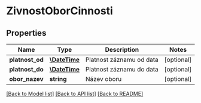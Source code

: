 # ZivnostOborCinnosti

## Properties
Name | Type | Description | Notes
------------ | ------------- | ------------- | -------------
**platnost_od** | [**\DateTime**](\DateTime.md) | Platnost záznamu od data | [optional] 
**platnost_do** | [**\DateTime**](\DateTime.md) | Platnost záznamu do data | [optional] 
**obor_nazev** | **string** | Název oboru | [optional] 

[[Back to Model list]](../../README.md#documentation-for-models) [[Back to API list]](../../README.md#documentation-for-api-endpoints) [[Back to README]](../../README.md)

